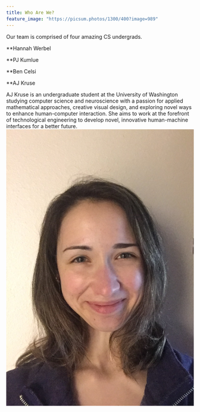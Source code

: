 ```yaml
---
title: Who Are We?
feature_image: "https://picsum.photos/1300/400?image=989"
---
```


Our team is comprised of four amazing CS undergrads. 

**Hannah Werbel

**PJ Kumlue

**Ben Celsi


**AJ Kruse

AJ Kruse is an undergraduate student at the University of Washington studying computer science and neuroscience with a passion for applied mathematical approaches, creative visual design, and exploring novel ways to enhance human-computer interaction. She aims to work at the forefront of technological engineering to develop novel, innovative human-machine interfaces for a better future.
![AJ](https://github.com/UWRealityLab/vrcapstone19sp-team7/raw/gh-pages/assets/IMG-2609.JPG)


